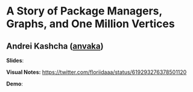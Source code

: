 # A Story of Package Managers, Graphs, and One Million Vertices
## Andrei Kashcha ([anvaka](http://twitter.com/anvaka))

**Slides**: 

**Visual Notes:** https://twitter.com/floriidaaa/status/619293276378501120

**Demo**:

